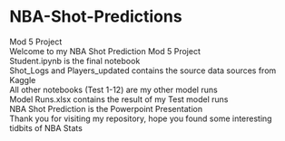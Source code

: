 # NBA-Shot-Predictions
Mod 5 Project<br>
Welcome to my NBA Shot Prediction Mod 5 Project<br>
Student.ipynb is the final notebook<br>
Shot_Logs and Players_updated contains the source data sources from Kaggle<br>
All other notebooks (Test 1-12) are my other model runs<br>
Model Runs.xlsx contains the result of my Test model runs<br>
NBA Shot Prediction is the Powerpoint Presentation<br>
Thank you for visiting my repository, hope you found some interesting tidbits of NBA Stats<br>
